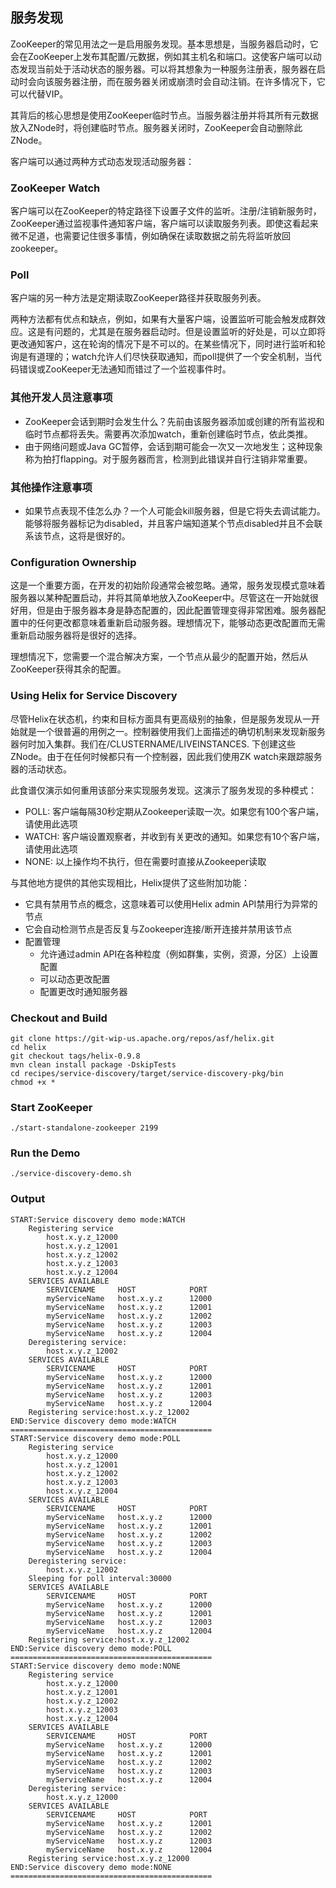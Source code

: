 ## 服务发现

ZooKeeper的常见用法之一是启用服务发现。基本思想是，当服务器启动时，它会在ZooKeeper上发布其配置/元数据，例如其主机名和端口。这使客户端可以动态发现当前处于活动状态的服务器。可以将其想象为一种服务注册表，服务器在启动时会向该服务器注册，而在服务器关闭或崩溃时会自动注销。在许多情况下，它可以代替VIP。

其背后的核心思想是使用ZooKeeper临时节点。当服务器注册并将其所有元数据放入ZNode时，将创建临时节点。服务器关闭时，ZooKeeper会自动删除此ZNode。

客户端可以通过两种方式动态发现活动服务器：

### ZooKeeper Watch

客户端可以在ZooKeeper的特定路径下设置子文件的监听。注册/注销新服务时，ZooKeeper通过监视事件通知客户端，客户端可以读取服务列表。即使这看起来微不足道，也需要记住很多事情，例如确保在读取数据之前先将监听放回zookeeper。

### Poll

客户端的另一种方法是定期读取ZooKeeper路径并获取服务列表。

两种方法都有优点和缺点，例如，如果有大量客户端，设置监听可能会触发成群效应。这是有问题的，尤其是在服务器启动时。但是设置监听的好处是，可以立即将更改通知客户，这在轮询的情况下是不可以的。在某些情况下，同时进行监听和轮询是有道理的；watch允许人们尽快获取通知，而poll提供了一个安全机制，当代码错误或ZooKeeper无法通知而错过了一个监视事件时。

### 其他开发人员注意事项

- ZooKeeper会话到期时会发生什么？先前由该服务器添加或创建的所有监视和临时节点都将丢失。需要再次添加watch，重新创建临时节点，依此类推。
- 由于网络问题或Java GC暂停，会话到期可能会一次又一次地发生；这种现象称为拍打flapping。对于服务器而言，检测到此错误并自行注销非常重要。

### 其他操作注意事项

- 如果节点表现不佳怎么办？一个人可能会kill服务器，但是它将失去调试能力。能够将服务器标记为disabled，并且客户端知道某个节点disabled并且不会联系该节点，这将是很好的。

### Configuration Ownership

这是一个重要方面，在开发的初始阶段通常会被忽略。通常，服务发现模式意味着服务器以某种配置启动，并将其简单地放入ZooKeeper中。尽管这在一开始就很好用，但是由于服务器本身是静态配置的，因此配置管理变得非常困难。服务器配置中的任何更改都意味着重新启动服务器。理想情况下，能够动态更改配置而无需重新启动服务器将是很好的选择。

理想情况下，您需要一个混合解决方案，一个节点从最少的配置开始，然后从ZooKeeper获得其余的配置。

### Using Helix for Service Discovery

尽管Helix在状态机，约束和目标方面具有更高级别的抽象，但是服务发现从一开始就是一个很普遍的用例之一。控制器使用我们上面描述的确切机制来发现新服务器何时加入集群。我们在/CLUSTERNAME/LIVEINSTANCES. 下创建这些ZNode。由于在任何时候都只有一个控制器，因此我们使用ZK watch来跟踪服务器的活动状态。

 此食谱仅演示如何重用该部分来实现服务发现。这演示了服务发现的多种模式：

- POLL: 客户端每隔30秒定期从Zookeeper读取一次。如果您有100个客户端，请使用此选项
- WATCH: 客户端设置观察者，并收到有关更改的通知。如果您有10个客户端，请使用此选项
- NONE: 以上操作均不执行，但在需要时直接从Zookeeper读取

与其他地方提供的其他实现相比，Helix提供了这些附加功能：

- 它具有禁用节点的概念，这意味着可以使用Helix admin API禁用行为异常的节点
- 它会自动检测节点是否反复与Zookeeper连接/断开连接并禁用该节点
- 配置管理
  - 允许通过admin API在各种粒度（例如群集，实例，资源，分区）上设置配置
  - 可以动态更改配置
  - 配置更改时通知服务器

### Checkout and Build

```
git clone https://git-wip-us.apache.org/repos/asf/helix.git
cd helix
git checkout tags/helix-0.9.8
mvn clean install package -DskipTests
cd recipes/service-discovery/target/service-discovery-pkg/bin
chmod +x *
```

### Start ZooKeeper

```
./start-standalone-zookeeper 2199
```

### Run the Demo

```
./service-discovery-demo.sh
```

### Output

```
START:Service discovery demo mode:WATCH
	Registering service
		host.x.y.z_12000
		host.x.y.z_12001
		host.x.y.z_12002
		host.x.y.z_12003
		host.x.y.z_12004
	SERVICES AVAILABLE
		SERVICENAME 	HOST 			PORT
		myServiceName 	host.x.y.z 		12000
		myServiceName 	host.x.y.z 		12001
		myServiceName 	host.x.y.z 		12002
		myServiceName 	host.x.y.z 		12003
		myServiceName 	host.x.y.z 		12004
	Deregistering service:
		host.x.y.z_12002
	SERVICES AVAILABLE
		SERVICENAME 	HOST 			PORT
		myServiceName 	host.x.y.z 		12000
		myServiceName 	host.x.y.z 		12001
		myServiceName 	host.x.y.z 		12003
		myServiceName 	host.x.y.z 		12004
	Registering service:host.x.y.z_12002
END:Service discovery demo mode:WATCH
=============================================
START:Service discovery demo mode:POLL
	Registering service
		host.x.y.z_12000
		host.x.y.z_12001
		host.x.y.z_12002
		host.x.y.z_12003
		host.x.y.z_12004
	SERVICES AVAILABLE
		SERVICENAME 	HOST 			PORT
		myServiceName 	host.x.y.z 		12000
		myServiceName 	host.x.y.z 		12001
		myServiceName 	host.x.y.z 		12002
		myServiceName 	host.x.y.z 		12003
		myServiceName 	host.x.y.z 		12004
	Deregistering service:
		host.x.y.z_12002
	Sleeping for poll interval:30000
	SERVICES AVAILABLE
		SERVICENAME 	HOST 			PORT
		myServiceName 	host.x.y.z 		12000
		myServiceName 	host.x.y.z 		12001
		myServiceName 	host.x.y.z 		12003
		myServiceName 	host.x.y.z 		12004
	Registering service:host.x.y.z_12002
END:Service discovery demo mode:POLL
=============================================
START:Service discovery demo mode:NONE
	Registering service
		host.x.y.z_12000
		host.x.y.z_12001
		host.x.y.z_12002
		host.x.y.z_12003
		host.x.y.z_12004
	SERVICES AVAILABLE
		SERVICENAME 	HOST 			PORT
		myServiceName 	host.x.y.z 		12000
		myServiceName 	host.x.y.z 		12001
		myServiceName 	host.x.y.z 		12002
		myServiceName 	host.x.y.z 		12003
		myServiceName 	host.x.y.z 		12004
	Deregistering service:
		host.x.y.z_12000
	SERVICES AVAILABLE
		SERVICENAME 	HOST 			PORT
		myServiceName 	host.x.y.z 		12001
		myServiceName 	host.x.y.z 		12002
		myServiceName 	host.x.y.z 		12003
		myServiceName 	host.x.y.z 		12004
	Registering service:host.x.y.z_12000
END:Service discovery demo mode:NONE
=============================================
```